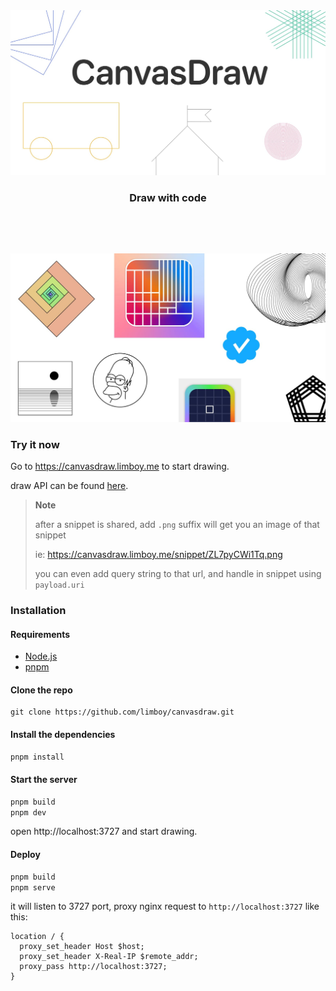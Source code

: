 <div align="center" style="display:flex;flex-direction:column;padding-bottom:3rem">
  <a href="https://canvasdraw.limboy.me">
    <img width="540" src="./packages/frontend/public/assets/og.jpg" alt="draw with code" />
  </a>
  <h3> Draw with code </h3>
</div>

![](canvasdraw.jpg)

### Try it now
Go to https://canvasdraw.limboy.me to start drawing.

draw API can be found [here](./packages/canvaslib/README.md).

> **Note**
> 
> after a snippet is shared, add `.png` suffix will get you an image of that snippet
>
> ie: https://canvasdraw.limboy.me/snippet/ZL7pyCWi1Tq.png
>
> you can even add query string to that url, and handle in snippet using `payload.uri`

### Installation
#### Requirements
- [Node.js](https://nodejs.org/)
- [pnpm](https://pnpm.io/)

#### Clone the repo

```
git clone https://github.com/limboy/canvasdraw.git
```

#### Install the dependencies

```sh
pnpm install
```

#### Start the server

```sh
pnpm build
pnpm dev
```

open http://localhost:3727 and start drawing.


#### Deploy

```sh
pnpm build
pnpm serve
```

it will listen to 3727 port, proxy nginx request to `http://localhost:3727` like this:

```
location / {
  proxy_set_header Host $host;
  proxy_set_header X-Real-IP $remote_addr;
  proxy_pass http://localhost:3727;
}
```
